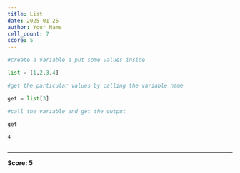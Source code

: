 ```yaml
---
title: List
date: 2025-01-25
author: Your Name
cell_count: 7
score: 5
---
```


```python
#create a variable a put some values inside
```


```python
list = [1,2,3,4]
```


```python
#get the particular values by calling the variable name
```


```python
get = list[3]
```


```python
#call the variable and get the output
```


```python
get
```




    4




```python

```


---
**Score: 5**
